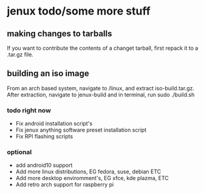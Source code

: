 # jenux todo/some more stuff
## making changes to tarballs
If you want to contribute the contents of a changet tarball, first repack it to a .tar.gz file.
## building an iso image
From an arch based system, navigate to /linux, and extract iso-build.tar.gz. After extraction, navigate to jenux-build and in terminal, run sudo ./build.sh
### todo right now
* Fix android installation script's
* Fix jenux anything software preset installation script
* Fix RPI flashing scripts
### optional
* add android10 support
* Add more linux distributions, EG fedora, suse, debian ETC
* Add more desktop enviromment's, EG xfce, kde plazma, ETC
* Add retro arch support for raspberry pi
